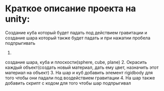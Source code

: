 # Краткое описание проекта на unity:
Создание куба который будет падать под действием гравитации и создание шара который также будет падать и при нажатии пробела подпрыгивать 

1.
создание шара, куба и плоскости(sphere, cube, plane)
2.
Окрасить каждый объект(создать новый материал, дать ему цвет, назначить этот материал на объект)
3.
На шар и куб добавить элемент rigidbody для того чтобы они падали под воздействием гравитации
4.
На шар также добавить скрипт с кодом для того чтобы шар подпрыгивал
